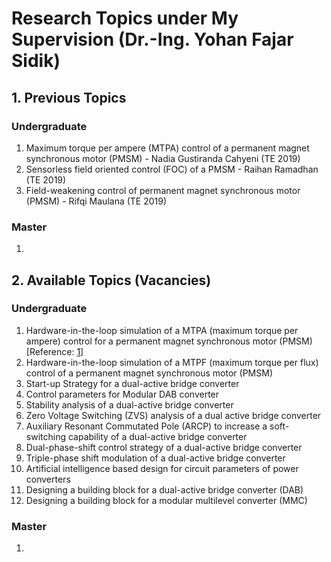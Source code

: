 # Research Topics under My Supervision (Dr.-Ing. Yohan Fajar Sidik)

## 1. Previous Topics

### Undergraduate

1. Maximum torque per ampere (MTPA) control of a permanent magnet synchronous motor (PMSM) - Nadia Gustiranda Cahyeni (TE 2019)
2. Sensorless field oriented control (FOC) of a PMSM - Raihan Ramadhan (TE 2019)
3. Field-weakening control of permanent magnet synchronous motor (PMSM) - Rifqi Maulana (TE 2019)

### Master

1.

## 2. Available Topics (Vacancies)

### Undergraduate

1. Hardware-in-the-loop simulation of a MTPA (maximum torque per ampere) control for a permanent magnet synchronous motor (PMSM) [Reference: [1](https://repository.tudelft.nl/islandora/object/uuid:826849d2-32e1-400a-a7a3-de1b9201d97a?collection=education)]
2. Hardware-in-the-loop simulation of a MTPF (maximum torque per flux) control of a permanent magnet synchronous motor (PMSM)
3. Start-up Strategy for a dual-active bridge converter
4. Control parameters for Modular DAB converter
5. Stability analysis of a dual-active bridge converter
6. Zero Voltage Switching (ZVS) analysis of a dual active bridge converter
7. Auxiliary Resonant Commutated Pole (ARCP) to increase a soft-switching capability of a dual-active bridge converter
8. Dual-phase-shift control strategy of a dual-active bridge converter
9. Triple-phase shift modulation of a dual-active bridge converter
10. Artificial intelligence based design for circuit parameters of power converters
11. Designing a building block for a dual-active bridge converter (DAB)
12. Designing a building block for a modular multilevel converter (MMC)

### Master

1.
